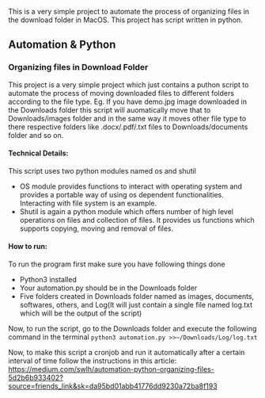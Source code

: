 This is a very simple project to automate the process of organizing files in the download folder in MacOS. This project has script written in python. 

## Automation & Python
### Organizing files in Download Folder

This project is a very simple project which just contains a puthon script to automate the process of moving downloaded files to different folders according to the file type. 
Eg. If you have demo.jpg image downloaded in the Downloads folder this script will auomatically move that to Downloads/images folder and in the same way it moves other file type to there respective folders like .docx/.pdf/.txt files to Downloads/documents folder and so on. 

#### Technical Details:
This script uses two python modules named os and shutil
- OS module provides functions to interact with operating system and provides a portable way of using os dependent functionalities. Interacting with file system is an example.
- Shutil is again a python module which offers number of high level operations on files and collection of files. It provides us functions which supports copying, moving and removal of files. 

#### How to run:
To run the program first make sure you have following things done
- Python3 installed
- Your automation.py should be in the Downloads folder
- Five folders created in Downloads folder named as images, documents, softwares, others, and Log(It will just contain a single file named log.txt which will be the output of the script)

Now, to run the script, go to the Downloads folder and execute the following command in the terminal 
`python3 automation.py >>~/Downloads/Log/log.txt`

Now, to make this script a cronjob and run it automatically after a certain interval of time follow the instructions in this article:
https://medium.com/swlh/automation-python-organizing-files-5d2b6b933402?source=friends_link&sk=da95bd01abb41776dd9230a72ba8f193

